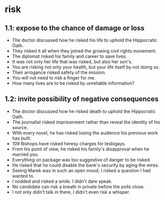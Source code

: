 # risk
## 1.1: expose to the chance of damage or loss

  *  The doctor discussed how he risked his life to uphold the Hippocratic Oath.
  *  They risked it all when they joined the growing civil rights movement.
  *  The diplomat risked his family and career to save lives.
  *  It was not only her life that was risked, but also her son's.
  *  You are risking not only your health, but your life itself by not doing so.
  *  Their arrogance risked safety of the mission.
  *  You will not need to risk a finger for me.
  *  How many lives are to be risked by unreliable information?

## 1.2: invite possibility of negative consequences

  *  The doctor discussed how he risked death to uphold the Hippocratic Oath.
  *  The journalist risked imprisonment rather than reveal the identity of his source.
  *  With every novel, he has risked losing the audience his previous work has built.
  *  109 Bishops have risked heresy charges for lesbigays.
  *  From his point of view, he risked his family's disapproval when he married you.
  *  Everything on package was too suggestive of danger to be risked.
  *  He risked that he could disable the bank's security by aging the wires.
  *  Seeing Marek was in such an open mood, I risked a question I had wanted to.
  *  I nodded and risked a smile. I didn't dare speak.
  *  No candidate can risk a breath in private before the polls close.
  *  I not only didn't talk in there, I didn't even risk a whisper.

